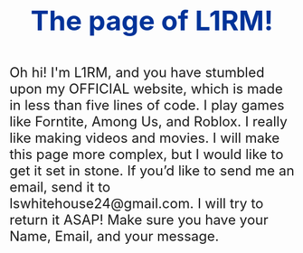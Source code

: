 <p style="color:#003399;font-size:48px;font-weight:bold;text-align:center;">The page of L1RM!</p>

<p style=”color:#003399;font-size:24px;font-weight:normal;text-align:left;”>Oh hi! I'm L1RM, and you have stumbled upon my OFFICIAL website, which is made in less than five lines of code. I play games like Forntite, Among Us, and Roblox. I really like making videos and movies. I will make this page more complex, but I would like to get it set in stone. If you’d like to send me an email, send it to lswhitehouse24@gmail.com. I will try to return it ASAP! Make sure you have your Name, Email, and your message.</p>
